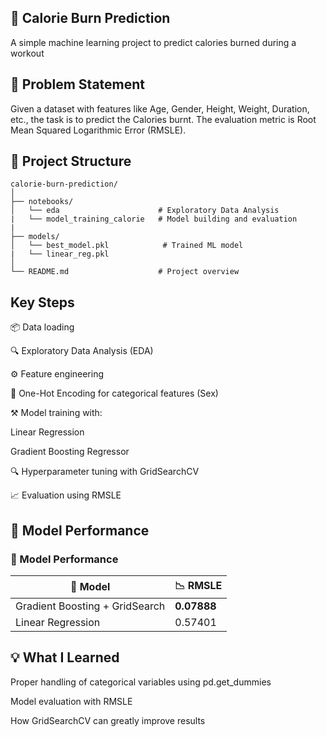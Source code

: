  ## 🥗 Calorie Burn Prediction

A simple machine learning project to predict calories burned during a workout

## 🏁 Problem Statement
Given a dataset with features like Age, Gender, Height, Weight, Duration, etc., the task is to predict the Calories burnt. 
The evaluation metric is Root Mean Squared Logarithmic Error (RMSLE).

## 📁 Project Structure

```
calorie-burn-prediction/
│
├── notebooks/
│   └── eda                      # Exploratory Data Analysis
|   └── model_training_calorie   # Model building and evaluation
|
├── models/
│   └── best_model.pkl            # Trained ML model
|   └── linear_reg.pkl
│
└── README.md                    # Project overview
```

 ## Key Steps

📦 Data loading 

🔍 Exploratory Data Analysis (EDA)

⚙️ Feature engineering

🔄 One-Hot Encoding for categorical features (Sex)

⚒️ Model training with:

  Linear Regression
  
  Gradient Boosting Regressor
  
🔍 Hyperparameter tuning with GridSearchCV

📈 Evaluation using RMSLE



## 🚀 Model Performance

### 🚀 Model Performance

| 🧠 Model                         | 📉 RMSLE     |
|----------------------------------|--------------|
| Gradient Boosting + GridSearch  | **0.07888**  |
| Linear Regression                | 0.57401      |



## 💡 What I Learned

Proper handling of categorical variables using pd.get_dummies

Model evaluation with RMSLE

How GridSearchCV can greatly improve results 
